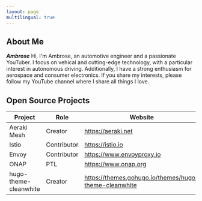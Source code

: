```yaml
---
layout: page
multilingual: true
---
```


## About Me
**_Ambrose_** Hi, I'm Ambrose, an automotive engineer and a passionate YouTuber. I focus on vehical and cutting-edge technology, with a particular interest in autonomous driving. Additionally, I have a strong enthusiasm for aerospace and consumer electronics. If you share my interests, please follow my YouTube channel where I share all things I love.






## Open Source Projects
|Project      |Role        |  Website   | GitHub     |
| ----------- |----------- |----------- |----------- |
| Aeraki Mesh | Creator    | https://aeraki.net  | http://github.com/aeraki-mesh |
| Istio       | Contributor| https://istio.io    | https://github.com/istio/istio|
| Envoy       | Contributor| https://www.envoyproxy.io |https://github.com/envoyproxy/envoy|
| ONAP        | PTL        | https://www.onap.org||
| hugo-theme-cleanwhite | Creator    | https://themes.gohugo.io/themes/hugo-theme-cleanwhite  | https://github.com/ambrose/hugo-theme-cleanwhite |

